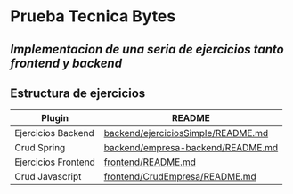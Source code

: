 # Prueba Tecnica Bytes
## _Implementacion de una seria de ejercicios tanto frontend y backend_


## Estructura de ejercicios


| Plugin | README |
| ------ | ------ |
| Ejercicios Backend | [backend/ejerciciosSimple/README.md][PlDb] |
| Crud Spring | [backend/empresa-backend/README.md][PlGh] |
| Ejercicios Frontend | [frontend/README.md][PlGd] |
| Crud Javascript | [frontend/CrudEmpresa/README.md][PlOd] |



[//]: # (These are reference links used in the body of this note and get stripped out when the markdown processor does its job. There is no need to format nicely because it shouldn't be seen. Thanks SO - http://stackoverflow.com/questions/4823468/store-comments-in-markdown-syntax)


   [PlDb]: <https://github.com/EdgarJonathan123/Prueba-Bytes/tree/main/backend/ejerciciosSimple>
   [PlGh]: <https://github.com/EdgarJonathan123/Prueba-Bytes/tree/main/backend/empresa-backend>
   [PlGd]: <https://github.com/EdgarJonathan123/Prueba-Bytes/blob/main/frontend/README.md>
   [PlOd]: <https://github.com/EdgarJonathan123/Prueba-Bytes/blob/main/frontend/CrudEmpresa/README.md>
